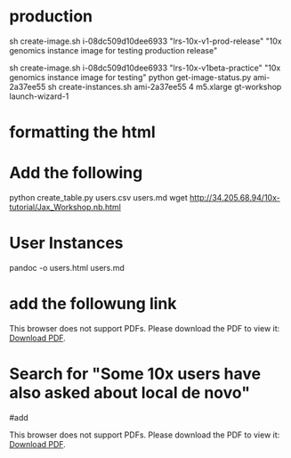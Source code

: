 # production
sh create-image.sh i-08dc509d10dee6933 "lrs-10x-v1-prod-release" "10x genomics instance image for testing production release"

sh create-image.sh i-08dc509d10dee6933 "lrs-10x-v1beta-practice" "10x genomics instance image for testing"
python get-image-status.py ami-2a37ee55
sh create-instances.sh ami-2a37ee55 4 m5.xlarge gt-workshop launch-wizard-1

# formatting the html
# Add the following
python create_table.py users.csv users.md
wget http://34.205.68.94/10x-tutorial/Jax_Workshop.nb.html
<div id="user-instances" class="section level1">
<h1><strong>User Instances</strong></h1>
pandoc -o users.html users.md

# add the followung link

<object data="https://thejacksonlaboratory.github.io/long-read-workshop/LIT00014_RevA_Structural_Variant_Analysis_Application_Note_Digital.pdf" type="application/pdf" width="700px" height="700px">
   <p>This browser does not support PDFs. Please download the PDF to view it: <a href="https://github.com/TheJacksonLaboratory/long-read-workshop/raw/gh-pages/LIT00014_RevA_Structural_Variant_Analysis_Application_Note_Digital.pdf">Download PDF</a>.</p>
</object>


# Search for "Some 10x users have also asked about local de novo"
#add
<object data="https://thejacksonlaboratory.github.io/long-read-workshop/WGS-LocalReassemblyWorkflow-090218-1929.pdf" type="application/pdf" width="700px" height="700px">
<p>This browser does not support PDFs. Please download the PDF to view it: <a href="https://thejacksonlaboratory.github.io/long-read-workshop/WGS-LocalReassemblyWorkflow-090218-1929.pdf">Download PDF</a>.</p>
</object>

